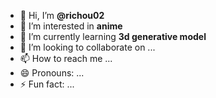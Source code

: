 - 👋 Hi, I’m **@richou02**
- 👀 I’m interested in **anime**
- 🌱 I’m currently learning **3d generative model**
- 💞️ I’m looking to collaborate on ...
- 📫 How to reach me ...
- 😄 Pronouns: ...
- ⚡ Fun fact: ...

<!---
richou02/richou02 is a ✨ special ✨ repository because its `README.md` (this file) appears on your GitHub profile.
You can click the Preview link to take a look at your changes.
--->
